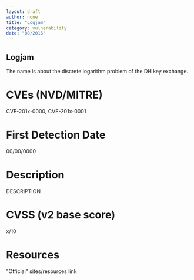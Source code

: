 ```yaml
---
layout: draft
author: none
title: "Logjam"
category: vulnerability
date: "08/2016"
---
```


## Logjam

The name is about the discrete logarithm problem of the DH key exchange.
<!-- more -->

# CVEs (NVD/MITRE)
CVE-201x-0000, CVE-201x-0001

# First Detection Date
00/00/0000

# Description
DESCRIPTION

# CVSS (v2 base score)
x/10

# Resources
"Official" sites/resources link
